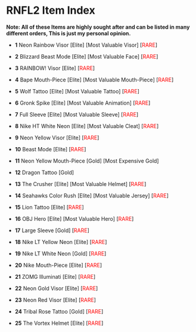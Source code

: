 
# RNFL2 Item Index
**Note: All of these Items are highly sought after and can be listed in many different orders, This is just my personal opinion.**
- **1** Neon Rainbow Visor [Elite] [Most Valuable Visor] [<font color="red">RARE</font>]

- **2** Blizzard Beast Mode [Elite] [Most Valuable Face] [<font color="red">RARE</font>]

- **3** RAINBOW! Visor [Elite] [<font color="red">RARE</font>]

- **4** Bape Mouth-Piece [Elite] [Most Valuable Mouth-Piece] [<font color="red">RARE</font>]

- **5** Wolf Tattoo [Elite] [Most Valuable Tattoo] [<font color="red">RARE</font>]

- **6** Gronk Spike [Elite] [Most Valuable Animation] [<font color="red">RARE</font>]

- **7** Full Sleeve [Elite] [Most Valuable Sleeve] [<font color="red">RARE</font>]

- **8** Nike HT White Neon [Elite] [Most Valuable Cleat] [<font color="red">RARE</font>]

- **9** Neon Yellow Visor [Elite] [<font color="red">RARE</font>]

- **10** Beast Mode [Elite] [<font color="red">RARE</font>]

- **11** Neon Yellow Mouth-Piece [Gold] [Most Expensive Gold]

- **12** Dragon Tattoo [Gold] 

- **13** The Crusher [Elite] [Most Valuable Helmet] [<font color="red">RARE</font>]

- **14** Seahawks Color Rush [Elite] [Most Valuable Jersey] [<font color="red">RARE</font>]

- **15** Lion Tattoo [Elite] [<font color="red">RARE</font>]

- **16** OBJ Hero [Elite] [Most Valuable Hero] [<font color="red">RARE</font>]

- **17** Large Sleeve [Gold] [<font color="red">RARE</font>]

- **18** Nike LT Yellow Neon [Elite] [<font color="red">RARE</font>]

- **19** Nike LT White Neon [Gold] [<font color="red">RARE</font>]

- **20** Nike Mouth-Piece [Elite] [<font color="red">RARE</font>]

- **21** ZOMG Illuminati [Elite] [<font color="red">RARE</font>]

- **22** Neon Gold Visor [Elite] [<font color="red">RARE</font>]

- **23** Neon Red Visor [Elite] [<font color="red">RARE</font>]

- **24** Tribal Rose Tattoo [Gold] [<font color="red">RARE</font>]

- **25** The Vortex Helmet [Elite] [<font color="red">RARE</font>]



